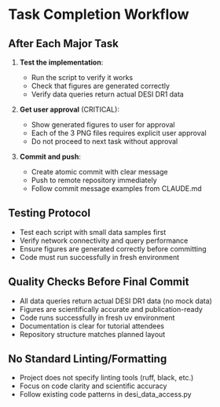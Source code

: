 # Task Completion Workflow

## After Each Major Task
1. **Test the implementation**:
   - Run the script to verify it works
   - Check that figures are generated correctly
   - Verify data queries return actual DESI DR1 data

2. **Get user approval** (CRITICAL):
   - Show generated figures to user for approval
   - Each of the 3 PNG files requires explicit user approval
   - Do not proceed to next task without approval

3. **Commit and push**:
   - Create atomic commit with clear message
   - Push to remote repository immediately
   - Follow commit message examples from CLAUDE.md

## Testing Protocol
- Test each script with small data samples first
- Verify network connectivity and query performance
- Ensure figures are generated correctly before committing
- Code must run successfully in fresh environment

## Quality Checks Before Final Commit
- All data queries return actual DESI DR1 data (no mock data)
- Figures are scientifically accurate and publication-ready
- Code runs successfully in fresh uv environment
- Documentation is clear for tutorial attendees
- Repository structure matches planned layout

## No Standard Linting/Formatting
- Project does not specify linting tools (ruff, black, etc.)
- Focus on code clarity and scientific accuracy
- Follow existing code patterns in desi_data_access.py
